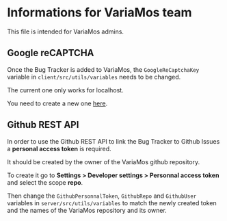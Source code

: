 # Informations for VariaMos team
This file is intended for VariaMos admins.

## Google reCAPTCHA
Once the Bug Tracker is added to VariaMos, the `GoogleReCaptchaKey` variable in `client/src/utils/variables` needs to be changed.

The current one only works for localhost.

You need to create a new one [here](https://www.google.com/recaptcha/admin/create).

## Github REST API
In order to use the Github REST API to link the Bug Tracker to Github Issues a **personal access token** is required.

It should be created by the owner of the VariaMos github repository.

To create it go to **Settings > Developer settings > Personnal access token** and select the scope **repo**.

Then change the `GithubPersonnalToken`, `GithubRepo` and `GithubUser` variables in `server/src/utils/variables` to match the newly created token and the names of the VariaMos repository and its owner.

## 
